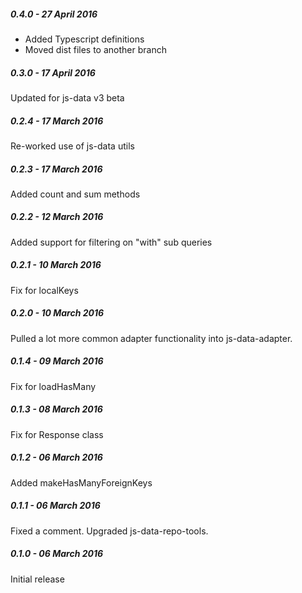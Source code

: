 ##### 0.4.0 - 27 April 2016

- Added Typescript definitions
- Moved dist files to another branch

##### 0.3.0 - 17 April 2016

Updated for js-data v3 beta

##### 0.2.4 - 17 March 2016

Re-worked use of js-data utils

##### 0.2.3 - 17 March 2016

Added count and sum methods

##### 0.2.2 - 12 March 2016

Added support for filtering on "with" sub queries

##### 0.2.1 - 10 March 2016

Fix for localKeys

##### 0.2.0 - 10 March 2016

Pulled a lot more common adapter functionality into js-data-adapter.

##### 0.1.4 - 09 March 2016

Fix for loadHasMany

##### 0.1.3 - 08 March 2016

Fix for Response class

##### 0.1.2 - 06 March 2016

Added makeHasManyForeignKeys

##### 0.1.1 - 06 March 2016

Fixed a comment. Upgraded js-data-repo-tools.

##### 0.1.0 - 06 March 2016

Initial release
